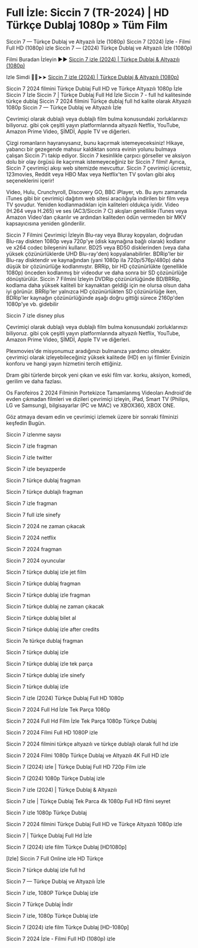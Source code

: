 # Full İzle: Siccin 7 (TR-2024) | HD Türkçe Dublaj 1080p » Tüm Film

Siccin 7 — Türkçe Dublaj ve Altyazılı İzle (1080p) Siccin 7 (2024) İzle - Filmi Full HD (1080p) izle Siccin 7 — (2024) Türkçe Dublaj ve Altyazılı İzle (1080p)

Filmi Buradan İzleyin ▶▶ [Siccin 7 izle (2024) | Türkçe Dublaj & Altyazılı (1080p)](https://4k.yeshq.biz/tr/movie/1289004/)

Izle Simdi 🔴✅➤➤ [Siccin 7 izle (2024) | Türkçe Dublaj & Altyazılı (1080p)](https://flix.dcine.pro/tr/movie/1289004/)

Siccin 7 2024 filmini Türkçe Dublaj Full HD ve Türkçe Altyazılı 1080p İzle Siccin 7 İzle Siccin 7 | Türkçe Dublaj Full Hd İzle Siccin 7 - full hd kalitesinde türkçe dublaj Siccin 7 2024 filmini Türkçe dublaj full hd kalite olarak Altyazılı 1080p Siccin 7 — Türkçe Dublaj ve Altyazılı İzle

Çevrimiçi olarak dublajlı veya dublajlı film bulma konusundaki zorluklarınızı biliyoruz. gibi çok çeşitli yayın platformlarında altyazılı Netflix, YouTube, Amazon Prime Video, ŞİMDİ, Apple TV ve diğerleri.

Çizgi romanların hayranıysanız, bunu kaçırmak istemeyeceksiniz! Hikaye, yabancı bir gezegende mahsur kaldıktan sonra evinin yolunu bulmaya çalışan Siccin 7'ı takip ediyor. Siccin 7 kesinlikle çarpıcı görseller ve aksiyon dolu bir olay örgüsü ile kaçırmak istemeyeceğiniz bir Siccin 7 filmi! Ayrıca, Siccin 7 çevrimiçi akışı web sitemizde mevcuttur. Siccin 7 çevrimiçi ücretsiz, 123movies, Reddit veya HBO Max veya Netflix'ten TV şovları gibi akış seçeneklerini içerir!

Video, Hulu, Crunchyroll, Discovery GO, BBC iPlayer, vb. Bu aynı zamanda iTunes gibi bir çevrimiçi dağıtım web sitesi aracılığıyla indirilen bir film veya TV şovudur. Yeniden kodlanmadıkları için kaliteleri oldukça iyidir. Video (H.264 veya H.265) ve ses (AC3/Siccin 7 C) akışları genellikle iTunes veya Amazon Video'dan çıkarılır ve ardından kaliteden ödün vermeden bir MKV kapsayıcısına yeniden gönderilir.

Siccin 7 Filmini Çevrimiçi İzleyin Blu-ray veya Bluray kopyaları, doğrudan Blu-ray diskten 1080p veya 720p'ye (disk kaynağına bağlı olarak) kodlanır ve x264 codec bileşenini kullanır. BD25 veya BD50 disklerinden (veya daha yüksek çözünürlüklerde UHD Blu-ray'den) kopyalanabilirler. BDRip'ler bir Blu-ray disktendir ve kaynağından (yani 1080p ila 720p/576p/480p) daha düşük bir çözünürlüğe kodlanmıştır. BRRip, bir HD çözünürlükte (genellikle 1080p) önceden kodlanmış bir videodur ve daha sonra bir SD çözünürlüğe dönüştürülür. Siccin 7 Filmini İzleyin DVDRip çözünürlüğünde BD/BRRip, kodlama daha yüksek kaliteli bir kaynaktan geldiği için ne olursa olsun daha iyi görünür. BRRip'ler yalnızca HD çözünürlükten SD çözünürlüğe iken, BDRip'ler kaynağın çözünürlüğünde aşağı doğru gittiği sürece 2160p'den 1080p'ye vb. gidebilir

Siccin 7 izle disney plus

Çevrimiçi olarak dublajlı veya dublajlı film bulma konusundaki zorluklarınızı biliyoruz. gibi çok çeşitli yayın platformlarında altyazılı Netflix, YouTube, Amazon Prime Video, ŞİMDİ, Apple TV ve diğerleri.

Plexmovies'de misyonumuz aradığınızı bulmanıza yardımcı olmaktır. çevrimiçi olarak izleyebileceğiniz yüksek kalitede (HD) en iyi filmler Evinizin konforu ve hangi yayın hizmetini tercih ettiğiniz.

Dram gibi türlerde birçok yeni çıkan ve eski film var. korku, aksiyon, komedi, gerilim ve daha fazlası.

Os Farofeiros 2 2024 Filminin Portekizce Tamamlanmış Videoları Android'de evden çıkmadan filmleri ve dizileri çevrimiçi izleyin, iPad, Smart TV (Philips, LG ve Samsung), bilgisayarlar (PC ve MAC) ve XBOX360, XBOX ONE.

Göz atmaya devam edin ve çevrimiçi izlemek üzere bir sonraki filminizi keşfedin Bugün.

Siccin 7 izlenme sayısı

Siccin 7 izle fragman

Siccin 7 izle twitter

Siccin 7 izle beyazperde

Siccin 7 türkçe dublaj fragman

Siccin 7 türkçe dublajlı fragman

Siccin 7 izle fragman

Siccin 7 full izle sinefy

Siccin 7 2024 ne zaman çıkacak

Siccin 7 2024 netflix

Siccin 7 2024 fragman

Siccin 7 2024 oyuncular

Siccin 7 türkçe dublaj izle jet film

Siccin 7 türkçe dublaj fragman

Siccin 7 türkçe dublaj izle fragman

Siccin 7 türkçe dublaj ne zaman çıkacak

Siccin 7 türkçe dublaj bilet al

Siccin 7 türkçe dublaj izle after credits

Siccin 7e türkçe dublaj fragman

Siccin 7 türkçe dublaj izle

Siccin 7 türkçe dublaj izle tek parça

Siccin 7 türkçe dublaj izle sinefy

Siccin 7 türkçe dublaj izle

Siccin 7 izle (2024) Türkçe Dublaj Full HD 1080p

Siccin 7 2024 Full Hd İzle Tek Parça 1080p

Siccin 7 2024 Full Hd Film İzle Tek Parça 1080p Türkçe Dublaj

Siccin 7 2024 Filmi Full HD 1080P izle

Siccin 7 2024 filmini türkçe altyazılı ve türkçe dublajlı olarak full hd izle

Siccin 7 2024 Filmi 1080p Türkçe Dublaj ve Altyazılı 4K Full HD izle

Siccin 7 (2024) izle | Türkçe Dublaj Full HD 720p Film izle

Siccin 7 (2024) 1080p Türkçe Dublaj izle

Siccin 7 izle (2024) | Türkçe Dublaj & Altyazılı

Siccin 7 izle | Türkçe Dublaj Tek Parca 4k 1080p Full HD filmi seyret

Siccin 7 izle 1080p Türkçe Dublaj

Siccin 7 2024 filmini Türkçe Dublaj Full HD ve Türkçe Altyazılı 1080p izle

Siccin 7 | Türkçe Dublaj Full Hd İzle

Siccin 7 (2024) izle film Türkçe Dublaj [HD1080p]

[Izle] Siccin 7 Full Online izle HD Türkçe

Siccin 7 türkçe dublaj izle full hd

Siccin 7 — Türkçe Dublaj ve Altyazılı İzle

Siccin 7 izle, 1080P Türkçe Dublaj izle

Siccin 7 Türkçe Dublaj İndi̇r

Siccin 7 izle, 1080p Türkçe Dublaj izle

Siccin 7 (2024) izle film Türkçe Dublaj [HD-1080p]

Siccin 7 2024 İzle - Filmi Full HD (1080p) izle

